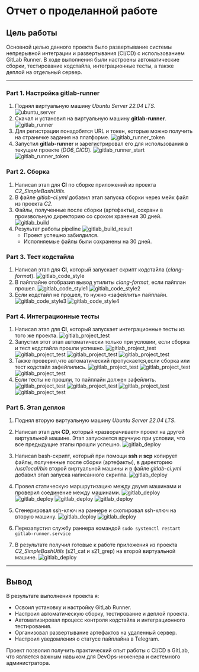 # Отчет о проделанной работе

## Цель работы
Основной целью данного проекта было развертывание системы непрерывной интеграции и развертывания (CI/CD) с использованием GitLab Runner. В ходе выполнения были настроены автоматические сборки, тестирование кодстайла, интеграционные тесты, а также деплой на отдельный сервер.

---

### Part 1. Настройка **gitlab-runner**

1. Поднял виртуальную машину *Ubuntu Server 22.04 LTS*.
![ubuntu_server](./screenshots/pic.png)
2. Скачал и установил на виртуальную машину **gitlab-runner**.
![gitlab_runner](./screenshots/pic1.png)
3. Для регистрации понадобятся URL и токен, которые можно получить на страничке задания на платформе.
![gitlab_runner_token](./screenshots/pic2.png)
4. Запустил **gitlab-runner** и зарегистрировал его для использования в текущем проекте (*DO6_CICD*).
![gitlab_runner_start](./screenshots/pic3.png)
![gitlab_runner_token](./screenshots/pic4.png)

### Part 2. Сборка

1. Написал этап для **CI** по сборке приложений из проекта *C2_SimpleBashUtils*.
2. В файле _gitlab-ci.yml_ добавил этап запуска сборки через мейк файл из проекта _C2_.
3. Файлы, полученные после сборки (артефакты), сохрани в произвольную директорию со сроком хранения 30 дней.
![gitlab_build](./screenshots/pic5.png)
4. Результат работы pipeline 
![gitlab_build_result](./screenshots/pic6.png)
    - Проект успешно забилдился.
    - Исполняемые файлы были сохранены на 30 дней.
### Part 3. Тест кодстайла

1. Написал этап для **CI**, который запускает скрипт кодстайла (*clang-format*).
![gitlab_code_style](./screenshots/pic7.png)
2. В пайплайне отобразил вывод утилиты *clang-format*, если пайплан прошел.
![gitlab_code_style1](./screenshots/pic8.png)
![gitlab_code_style2](./screenshots/pic9.png)
3. Если кодстайл не прошел, то нужно «зафейлить» пайплайн.
![gitlab_code_style3](./screenshots/pic10.png)
![gitlab_code_style4](./screenshots/pic11.png)
### Part 4. Интеграционные тесты

1. Напиcал этап для **CI**, который запускает интеграционные тесты из того же проекта.
![gitlab_project_test](./screenshots/pic15.png)
2. Запустил этот этап автоматически только при условии, если сборка и тест кодстайла прошли успешно.
![gitlab_project_test](./screenshots/pic16.png)
![gitlab_project_test](./screenshots/pic17.png)
![gitlab_project_test](./screenshots/pic18.png)
![gitlab_project_test](./screenshots/pic19.png)
3. Также проверил,что автоматический пропускается,если сборка или тест кодстайл зафейлились.
 ![gitlab_project_test](./screenshots/pic12.png)
 ![gitlab_project_test](./screenshots/pic13.png)
 ![gitlab_project_test](./screenshots/pic14.png)
4. Если тесты не прошли, то пайплайн должен зафейлить.
![gitlab_project_test](./screenshots/pic20.png)
![gitlab_project_test](./screenshots/pic21.png)
![gitlab_project_test](./screenshots/pic22.png)
![gitlab_project_test](./screenshots/pic23.png)

### Part 5. Этап деплоя

1. Поднял вторую виртуальную машину *Ubuntu Server 22.04 LTS*.

2. Написал этап для **CD**, который «разворачивает» проект на другой виртуальной машине. Этап запускается вручную при условии, что все предыдущие этапы прошли успешно.
![gitlab_deploy](./screenshots/pic24.png)
3. Написал bash-скрипт, который при помощи **ssh** и **scp** копирует файлы, полученные после сборки (артефакты), в директорию */usr/local/bin* второй виртуальной машины и в файле _gitlab-ci.yml_ добавил этап запуска написанного скрипта.
![gitlab_deploy](./screenshots/pic25.png)
4. Провел статическую маршрутизацию между двумя машинами и проверил соединение между машинами.
![gitlab_deploy](./screenshots/pic26.png)
![gitlab_deploy](./screenshots/pic27.png)
![gitlab_deploy](./screenshots/pic28.png)
![gitlab_deploy](./screenshots/pic29.png)
5. Сгенерировал ssh-ключ на раннере и скопировал ssh-ключ на вторую машину.
![gitlab_deploy](./screenshots/pic30.png)
![gitlab_deploy](./screenshots/pic31.png)
6. Перезапустил службу раннера командой `sudo systemctl restart gitlab-runner.service`
7. В результате получил готовые к работе приложения из проекта *C2_SimpleBashUtils* (s21_cat и s21_grep) на второй виртуальной машине.
![gitlab_deploy](./screenshots/pic32.png)

---

## Вывод
В результате выполнения проекта я:
- Освоил установку и настройку GitLab Runner.
- Настроил автоматическую сборку, тестирование и деплой проекта.
- Автоматизировал процесс контроля кодстайла и интеграционного тестирования.
- Организовал развертывание артефактов на удаленный сервер.
- Настроил уведомления о статусе пайплайна в Telegram.

Проект позволил получить практический опыт работы с CI/CD в GitLab, что является важным навыком для DevOps-инженера и системного администратора.